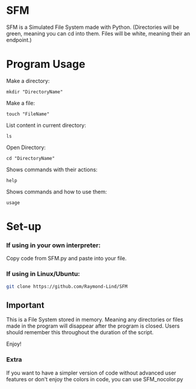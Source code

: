 # SFM
SFM is a Simulated File System made with Python. 
(Directories will be green, meaning you can cd into them. Files will be white, meaning their an endpoint.)
# Program Usage
Make a directory:
```
mkdir "DirectoryName"
```
Make a file:
```
touch "FileName"
```
List content in current directory:
```
ls
```
Open Directory:
```
cd "DirectoryName"
```
Shows commands with their actions:
```
help
```
Shows commands and how to use them:
```
usage
```

# Set-up

### If using in your own interpreter:
Copy code from SFM.py and paste into your file.

### If using in Linux/Ubuntu:

```bash
git clone https://github.com/Raymond-Lind/SFM
```
## Important

This is a File System stored in memory. Meaning any directories or files made in the program will disappear after the program is closed.
Users should remember this throughout the duration of the script.

Enjoy!

### Extra

If you want to have a simpler version of code without advanced user features or don't enjoy the colors in code, you can use SFM_nocolor.py
